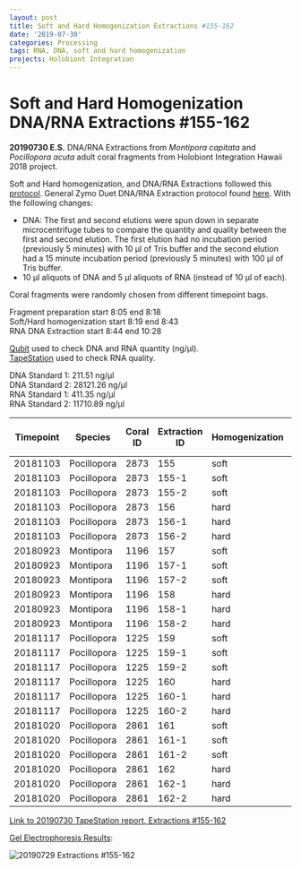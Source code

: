 ```yaml
---
layout: post
title: Soft and Hard Homogenization Extractions #155-162
date: '2019-07-30'
categories: Processing
tags: RNA, DNA, soft and hard homogenization
projects: Holobiont Integration
---
```


# Soft and Hard Homogenization DNA/RNA Extractions #155-162

**20190730 E.S.**
DNA/RNA Extractions from *Montipora capitata* and *Pocillopora acuta* adult coral fragments from Holobiont Integration Hawaii 2018 project.  

Soft and Hard homogenization, and DNA/RNA Extractions followed this [protocol](https://github.com/emmastrand/EmmaStrand_Notebook/blob/master/_posts/2019-06-05-Soft-and-Hard-Homogenization-Protocol.md). General Zymo Duet DNA/RNA Extraction protocol found [here](https://github.com/emmastrand/EmmaStrand_Notebook/blob/master/_posts/2019-05-31-Zymo-Duet-RNA-DNA-Extraction-Protocol.md). With the following changes:  
- DNA: The first and second elutions were spun down in separate microcentrifuge tubes to compare the quantity and quality between the first and second elution. The first elution had no incubation period (previously 5 minutes) with 10 μl of Tris buffer and the second elution had a 15 minute incubation period (previously 5 minutes) with 100 μl of Tris buffer.  
- 10 μl aliquots of DNA and 5 μl aliquots of RNA (instead of 10 μl of each).

Coral fragments were randomly chosen from different timepoint bags.

Fragment preparation start 8:05 end 8:18   
Soft/Hard homogenization start 8:19 end 8:43  
RNA DNA Extraction start 8:44 end 10:28     

[Qubit](https://github.com/emmastrand/EmmaStrand_Notebook/blob/master/_posts/2019-05-31-Qubit-Protocol.md) used to check DNA and RNA quantity (ng/μl).  
[TapeStation](https://github.com/emmastrand/EmmaStrand_Notebook/blob/master/_posts/2019-05-31-TapeStation-Protocol.md) used to check RNA quality.

DNA Standard 1: 211.51  ng/μl  
DNA Standard 2: 28121.26  ng/μl  
RNA Standard 1: 411.35  ng/μl  
RNA Standard 2: 11710.89  ng/μl

| Timepoint | Species     | Coral ID | Extraction ID | Homogenization | DNA Elution | DNA Reading 1 | DNA Reading 2 | Average DNA ng/μl | RNA Reading 1 | RNA Reading 2 | Average RNA ng/μl | RIN |
|-----------|-------------|----------|---------------|----------------|-------------|---------------|---------------|-------------------|---------------|---------------|-------------------|-----|
| 20181103  | Pocillopora | 2873     | 155           | soft           | NA          | NA            | NA            | NA                | 92.8          | 92.6          | 92.7              | **  |
| 20181103  | Pocillopora | 2873     | 155-1         | soft           | 1           | 238           | 238           | 238               | NA            | NA            | NA                | NA  |
| 20181103  | Pocillopora | 2873     | 155-2         | soft           | 2           | 70.2          | 70            | 70.1              | NA            | NA            | NA                | NA  |
| 20181103  | Pocillopora | 2873     | 156           | hard           | NA          | NA            | NA            | NA                | 55            | 54.4          | 54.7              | 7   |
| 20181103  | Pocillopora | 2873     | 156-1         | hard           | 1           | 206           | 206           | 206               | NA            | NA            | NA                | NA  |
| 20181103  | Pocillopora | 2873     | 156-2         | hard           | 2           | 44.2          | 44.2          | 44.2              | NA            | NA            | NA                | NA  |
| 20180923  | Montipora   | 1196     | 157           | soft           | NA          | NA            | NA            | NA                | 33.4          | 33.2          | 33.3              | 9.1 |
| 20180923  | Montipora   | 1196     | 157-1         | soft           | 1           | 204           | 204           | 204               | NA            | NA            | NA                | NA  |
| 20180923  | Montipora   | 1196     | 157-2         | soft           | 2           | 25.6          | 25.6          | 25.6              | NA            | NA            | NA                | NA  |
| 20180923  | Montipora   | 1196     | 158           | hard           | NA          | NA            | NA            | NA                | 20.6          | 20.4          | 20.5              | 8.6 |
| 20180923  | Montipora   | 1196     | 158-1         | hard           | 1           | 85.2          | 85            | 85.1              | NA            | NA            | NA                | NA  |
| 20180923  | Montipora   | 1196     | 158-2         | hard           | 2           | 17.6          | 17.6          | 17.6              | NA            | NA            | NA                | NA  |
| 20181117  | Pocillopora | 1225     | 159           | soft           | NA          | NA            | NA            | NA                | 106           | 106           | 106               | 7.2 |
| 20181117  | Pocillopora | 1225     | 159-1         | soft           | 1           | 171           | 171           | 171               | NA            | NA            | NA                | NA  |
| 20181117  | Pocillopora | 1225     | 159-2         | soft           | 2           | 43.4          | 43.2          | 43.3              | NA            | NA            | NA                | NA  |
| 20181117  | Pocillopora | 1225     | 160           | hard           | NA          | NA            | NA            | NA                | 56.8          | 56.2          | 56.5              | 6.4 |
| 20181117  | Pocillopora | 1225     | 160-1         | hard           | 1           | 112           | 112           | 112               | NA            | NA            | NA                | NA  |
| 20181117  | Pocillopora | 1225     | 160-2         | hard           | 2           | 21.6          | 21.6          | 21.6              | NA            | NA            | NA                | NA  |
| 20181020  | Pocillopora | 2861     | 161           | soft           | NA          | NA            | NA            | NA                | 82.4          | 82.2          | 82.3              | 7.8 |
| 20181020  | Pocillopora | 2861     | 161-1         | soft           | 1           | 274           | 274           | 274               | NA            | NA            | NA                | NA  |
| 20181020  | Pocillopora | 2861     | 161-2         | soft           | 2           | 34.4          | 34.4          | 34.4              | NA            | NA            | NA                | NA  |
| 20181020  | Pocillopora | 2861     | 162           | hard           | NA          | NA            | NA            | NA                | 56.4          | 56            | 56.2              | 7.7 |
| 20181020  | Pocillopora | 2861     | 162-1         | hard           | 1           | 139           | 138           | 138.5             | NA            | NA            | NA                | NA  |
| 20181020  | Pocillopora | 2861     | 162-2         | hard           | 2           | 25.2          | 25.2          | 25.2              | NA            | NA            | NA                | NA  |

[Link to 20190730 TapeStation report, Extractions #155-162](https://github.com/emmastrand/EmmaStrand_Notebook/blob/master/TapeStation/2019-07-30%20-%2012.05.21.pdf)

[Gel Electrophoresis Results](https://github.com/emmastrand/EmmaStrand_Notebook/blob/master/_posts/2019-07-16-Gel-Electrophoresis-Protocol.md):  

![20190729 Extractions #155-162](https://github.com/emmastrand/EmmaStrand_Notebook/blob/master/images/20190730.JPG?raw=true)
